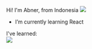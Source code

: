 Hi! I'm Abner, from Indonesia <img src="https://raw.githubusercontent.com/MartinHeinz/MartinHeinz/master/wave.gif">

- I’m currently learning React

I've learned:<br>
<a href="https://discord.gg/qjzm8CGG3S"><img src="https://img.shields.io/badge/Discord-7289DA?style=for-the-badge&logo=discord&logoColor=white" onClick="https://discord.gg/qjzm8CGG3S" /></a>
